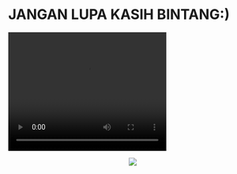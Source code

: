 # JANGAN LUPA KASIH BINTANG:)
<video width="320" height="240" controls>
  <source src="https://xenz-api.000webhostapp.com/demo.mp4" type="video/mp4">
  Your browser does not support the video tag.
</video>


<p align="center">
  <a href="https://github.com/xenzoffcial/ProfileGuard">
    <img src="https://readme-typing-svg.demolab.com/?lines=Facebook Profile Guard;Activate guard in your profile&font=Fira%20Code&center=true&width=440&height=45&color=f75c7e&vCenter=true&pause=1000&size=22" /></a>
</p>
